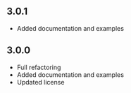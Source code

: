 ## 3.0.1

* Added documentation and examples

## 3.0.0

* Full refactoring
* Added documentation and examples
* Updated license